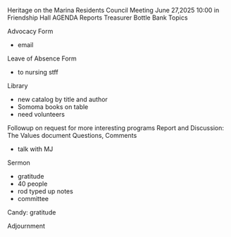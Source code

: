 Heritage on the Marina
Residents Council Meeting
June 27,2025
10:00 in Friendship Hall
AGENDA
Reports
Treasurer
Bottle Bank
Topics

Advocacy Form

* email

Leave of Absence Form

* to nursing stff

Library

* new catalog by title and author
* Somoma books on table
* need volunteers



Followup on request for more interesting programs Report and Discussion: The Values document Questions, Comments

* talk with MJ

Sermon

* gratitude
* 40 people
* rod typed up notes
* committee

Candy: gratitude


Adjournment

